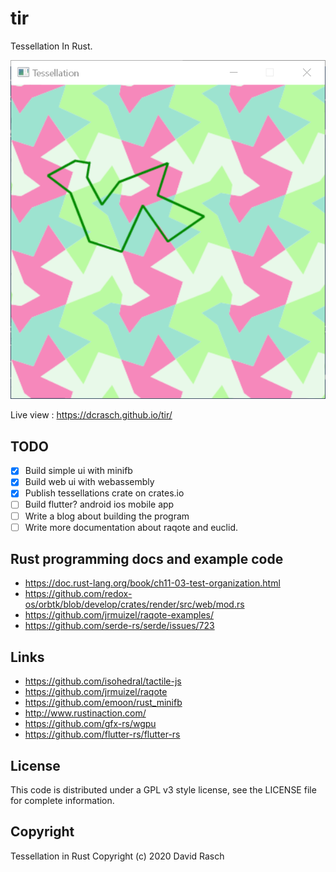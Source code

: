 # tir

Tessellation In Rust.

![tessellations-minifb.png](https://github.com/dcrasch/tir/blob/master/tessellations-minifb.png?raw=true)

Live view : https://dcrasch.github.io/tir/
## TODO

- [x] Build simple ui with minifb
- [x] Build web ui with webassembly 
- [x] Publish tessellations crate on crates.io
- [ ] Build flutter? android ios mobile app
- [ ] Write a blog about building the program
- [ ] Write more documentation about raqote and euclid.

## Rust programming docs and example code

* https://doc.rust-lang.org/book/ch11-03-test-organization.html
* https://github.com/redox-os/orbtk/blob/develop/crates/render/src/web/mod.rs
* https://github.com/jrmuizel/raqote-examples/
* https://github.com/serde-rs/serde/issues/723

## Links

* https://github.com/isohedral/tactile-js
* https://github.com/jrmuizel/raqote
* https://github.com/emoon/rust_minifb
* http://www.rustinaction.com/
* https://github.com/gfx-rs/wgpu
* https://github.com/flutter-rs/flutter-rs

## License

This code is distributed under a GPL v3 style license, see the LICENSE file for complete information.

## Copyright

Tessellation in Rust Copyright (c) 2020 David Rasch
